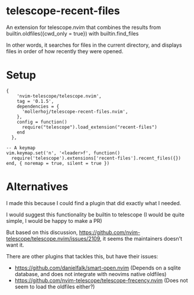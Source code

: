# telescope-recent-files

An extension for telescope.nvim that combines the results from builtin.oldfiles({cwd_only = true}) with builtin.find_files

In other words, it searches for files in the current directory, and displays files in order of how recently they were opened.

# Setup
```
{
    'nvim-telescope/telescope.nvim',
    tag = '0.1.5',
    dependencies = {
      'mollerhoj/telescope-recent-files.nvim',
    },
    config = function()
      require("telescope").load_extension("recent-files")
    end
  },

-- A keymap
vim.keymap.set('n', '<leader>f', function()
  require('telescope').extensions['recent-files'].recent_files({})
end, { noremap = true, silent = true })
```

# Alternatives

I made this because I could find a plugin that did exactly what I needed.

I would suggest this functionality be builtin to telescope (I would be quite simple, I would be happy to make a PR)

But based on this discussion, https://github.com/nvim-telescope/telescope.nvim/issues/2109, it seems the maintainers doesn't want it.

There are other plugins that tackles this, but have their issues:

- https://github.com/danielfalk/smart-open.nvim (Depends on a sqlite database, and does not integrate with neovims native oldfiles)
- https://github.com/nvim-telescope/telescope-frecency.nvim (Does not seem to load the oldfiles either?)

